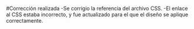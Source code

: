 #Corrección realizada -Se corrigio la referencia del archivo CSS. -El enlace al CSS estaba incorrecto, y fue actualizado para el que el diseño se aplique correctamente.
